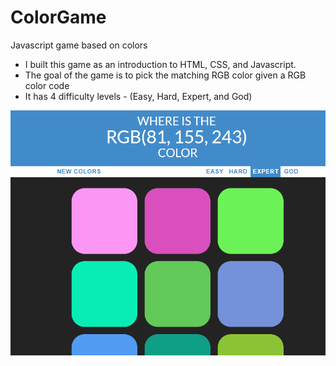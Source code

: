 # ColorGame

Javascript game based on colors

- I built this game as an introduction to HTML, CSS, and Javascript.
- The goal of the game is to pick the matching RGB color given a RGB color code
- It has 4 difficulty levels - (Easy, Hard, Expert, and God)


![alt text](https://github.com/mithil957/ColorGame/blob/master/Screenshot.png)
